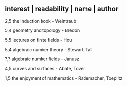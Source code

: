 
interest | readability | name | author
---------------------------------------
2,5   the induction book - Weintraub
   
5,4   geometry and topology - Bredon

5,5   lectures on finite fields - Hou

5,4   algebraic number theory - Stewart, Tall

?,?   algebraic number fields - Janusz

4,5   curves and surfaces - Abate, Toven

1,5   the enjoyment of mathematics - Rademacher, Toeplitz
